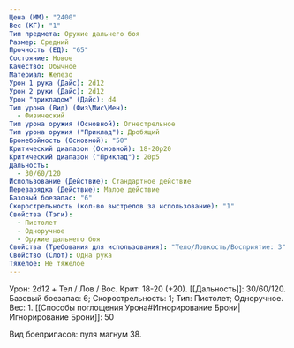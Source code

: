 ```yaml
---
Цена (ММ): "2400"
Вес (КГ): "1"
Тип предмета: Оружие дальнего боя
Размер: Средний
Прочность (ЕД): "65"
Состояние: Новое
Качество: Обычное
Материал: Железо
Урон 1 рука (Дайс): 2d12
Урон 2 руки (Дайс): 2d12
Урон "прикладом" (Дайс): d4
Тип урона (Вид) (Физ\Мис\Мен):
  - Физический
Тип урона оружия (Основной): Огнестрельное
Тип урона оружия ("Приклад"): Дробящий
Бронебойность (Основной): "50"
Критический диапазон (Основной): 18-20р20
Критический диапазон ("Приклад"): 20р5
Дальность:
  - 30/60/120
Использование (Действие): Стандартное действие
Перезарядка (Действие): Малое действие
Базовый боезапас: "6"
Скорострельность (кол-во выстрелов за использование): "1"
Свойства (Тэги):
  - Пистолет
  - Одноручное
  - Оружие дальнего боя
Свойства (Требования для использования): "Тело/Ловкость/Восприятие: 3"
Свойство (Слот): Одна рука
Тяжелое: Не тяжелое
---
```

Урон: 2d12 + Тел / Лов / Вос. Крит: 18-20 (+20). [[Дальность]]: 30/60/120. Базовый боезапас: 6; Скорострельность: 1; Тип: Пистолет; Одноручное. Вес: 1.
[[Способы поглощения Урона#Игнорирование Брони|Игнорирование Брони]]: 50

Вид боеприпасов: пуля магнум 38.

